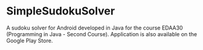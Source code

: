 # SimpleSudokuSolver
A sudoku solver for Android developed in Java for the course EDAA30 (Programming in Java - Second Course). Application is also available on the Google Play Store.
